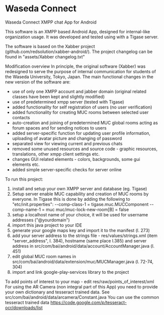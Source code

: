 Waseda Connect
==============

Waseda Connect XMPP chat App for Android

This software is an XMPP based Android App, designed for internal-like organization usage. It was developed and tested using with a Tigase server. 

The software is based on the Xabber project (github.com/redsolution/xabber-android/). The project changelog can be found in "assets/Xabber changelog.txt"

Modification overview
In principle, the original software (Xabber) was redesigned to serve the purpose of internal communication for students of the Waseda University, Tokyo, Japan. The main functional changes in the new version of the software are:
- use of only one XMPP account and jabber domain (original related classes have been kept and slightly modified)
- use of predetermined xmpp server (tested with Tigase)
- added functionality for self registration of users (no user verification)
- added functionality for creating MUC rooms between selected user contacts
- auto-creation and joining of predetermined MUC global rooms acting as forum spaces and for sending notices to users
- added server-specific function for updating user profile information, uploading of avatar picture and changing of password
- separated view for viewing current and previous chats
- removed some unused resources and source code - graphic resources, translations, other  xmpp client settings etc.
- changes GUI related elements - colors, backgrounds, some gui elements etc.
- added simple server-specific checks for server online

To run this project:
1. install and setup your own XMPP server and database (eg. Tigase)
2. Setup server enable MUC capability and creation of MUC rooms by everyone. In Tigase this is done by adding the following to "etc/init.properties":
 --comp-class-1 = tigase.muc.MUCComponent
 --comp-name-1 = muc
 muc/muc-lock-new-room[B] = false
3. setup a localhost name of your choice, it will be used for username addresses ("@yourdomain")
3. import this java project to your IDE
4. generate your google maps key and import it to the manifest (l. 273)
5. add your server address to the strings file - res/values/strings.xml (item "server_address", l. 384), hostname (same place l.385) and server address in src/com/bai/android/data/account/AccountManager.java (l. 451)
6. edit global MUC room names in src/com/bai/android/data/extension/muc/MUCManager.java (l. 72-74, 304)
7. import and link google-play-services library to the project

To add points of interest to your map - edit res/raw/points_of_interest/xml
For using the AR Camera (non integral part of this App) you need to provide your own dictionary and tesseract trained data. See src/com/bai/android/data/arcamera/Constant.java
You can use the common tesseract trained data https://code.google.com/p/tesseract-ocr/downloads/list 